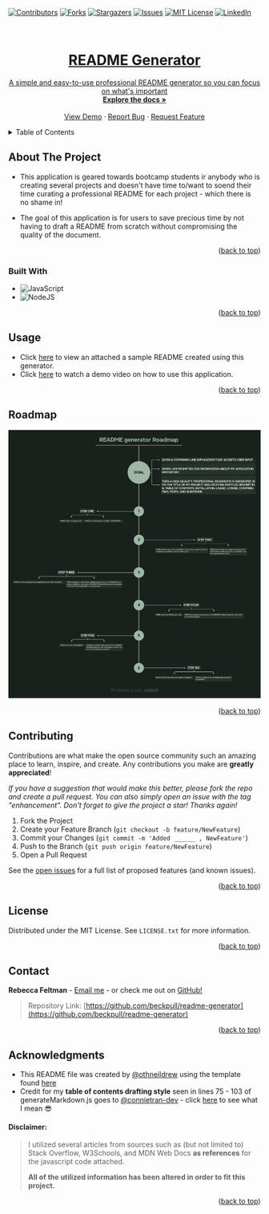 <a name="readme-top"></a>

[![Contributors][contributors-shield]][contributors-url]
[![Forks][forks-shield]][forks-url]
[![Stargazers][stars-shield]][stars-url]
[![Issues][issues-shield]][issues-url]
[![MIT License][license-shield]][license-url]
[![LinkedIn][linkedin-shield]][linkedin-url]

<br />
<div align="center">
  <a href="https://github.com/beckpull/readme-generator">



<h1 align="center">README Generator</h1>

  <p align="center">
A simple and easy-to-use professional README generator so you can focus on what's important
    <br />
    <a href="https://github.com/beckpull/readme-generator"><strong>Explore the docs »</strong></a>
    <br />
    <br />
    <a href="https://drive.google.com/file/d/1gzlyNawyHbkK8rHOCyaoTeBcPb_xpLLj/view">View Demo</a>
    ·
    <a href="https://github.com/beckpull/readme-generator/issues">Report Bug</a>
    ·
    <a href="https://github.com/beckpull/readme-generator/issues">Request Feature</a>
  </p>
</div>



<!-- TABLE OF CONTENTS -->
<details>
  <summary>Table of Contents</summary>
  <ol>
    <li>
      <a href="#about-the-project">About The Project</a>
      <ul>
        <li><a href="#built-with">Built With</a></li>
      </ul>
    </li>
    <li><a href="#usage">Usage</a></li>
    <li><a href="#roadmap">Roadmap</a></li>
    <li><a href="#contributing">Contributing</a></li>
    <li><a href="#license">License</a></li>
    <li><a href="#contact">Contact</a></li>
  </ol>
</details>



<!-- ABOUT THE PROJECT -->
## About The Project

- This application is geared towards bootcamp students ir anybody who is creating several projects and doesn't have time to/want to soend their time curating a professional README for each project - which there is no shame in!

- The goal of this application is for users to save precious time by not having to draft a README from scratch without compromising the quality of the document. 

<p align="right">(<a href="#readme-top">back to top</a>)</p>



### Built With

* ![JavaScript](https://img.shields.io/badge/javascript-%23323330.svg?style=for-the-badge&logo=javascript&logoColor=%23F7DF1E)
* ![NodeJS]

<p align="right">(<a href="#readme-top">back to top</a>)</p>


<!-- USAGE EXAMPLES -->
## Usage

<!-- Link to video demo -->

 * Click [here](./YourREADME.md) to view an attached a sample README created using this generator. 
 * Click [here](https://drive.google.com/file/d/1gzlyNawyHbkK8rHOCyaoTeBcPb_xpLLj/view) to watch a demo video on how to use this application.

<p align="right">(<a href="#readme-top">back to top</a>)</p>



<!-- ROADMAP -->
## Roadmap

<img src="./assets/roadmap.png">

<!-- GIVEN a command-line application that accepts user input
WHEN I am prompted for information about my application repository
THEN a high-quality, professional README.md is generated with the title of my project and sections entitled Description, Table of Contents, Installation, Usage, License, Contributing, Tests, and Questions
WHEN I enter my project title
THEN this is displayed as the title of the README
WHEN I enter a description, installation instructions, usage information, contribution guidelines, and test instructions
THEN this information is added to the sections of the README entitled Description, Installation, Usage, Contributing, and Tests
WHEN I choose a license for my application from a list of options
THEN a badge for that license is added near the top of the README and a notice is added to the section of the README entitled License that explains which license the application is covered under
WHEN I enter my GitHub username
THEN this is added to the section of the README entitled Questions, with a link to my GitHub profile
WHEN I enter my email address
THEN this is added to the section of the README entitled Questions, with instructions on how to reach me with additional questions
WHEN I click on the links in the Table of Contents
THEN I am taken to the corresponding section of the README -->

<p align="right">(<a href="#readme-top">back to top</a>)</p>

<!-- CONTRIBUTING -->
## Contributing

Contributions are what make the open source community such an amazing place to learn, inspire, and create. Any contributions you make are **greatly appreciated**!

_If you have a suggestion that would make this better, please fork the repo and create a pull request. You can also simply open an issue with the tag "enhancement".
Don't forget to give the project a star! Thanks again!_

1. Fork the Project
2. Create your Feature Branch (`git checkout -b feature/NewFeature`)
3. Commit your Changes (`git commit -m 'Added ______ , NewFeature'`)
4. Push to the Branch (`git push origin feature/NewFeature`)
5. Open a Pull Request

See the [open issues](https://github.com/beckpull/readme-generator/issues) for a full list of proposed features (and known issues).

<p align="right">(<a href="#readme-top">back to top</a>)</p>

<!-- LICENSE -->
## License

Distributed under the MIT License. See `LICENSE.txt` for more information.

<p align="right">(<a href="#readme-top">back to top</a>)</p>

<!-- CONTACT -->
## Contact

**Rebecca Feltman** - [Email me](mailto:beckpull@icloud.com) - or check me out on [GitHub!](https://github.com/beckpull) 

>Repository Link: [https://github.com/beckpull/readme-generator](https://github.com/beckpull/readme-generator)


<p align="right">(<a href="#readme-top">back to top</a>)</p>

<!-- ACKNOWLEDGMENTS -->
## Acknowledgments

* This README file was created by [@othneildrew](https://github.com/othneildrew) using the template found [here](https://github.com/othneildrew/Best-README-Template)
* Credit for my **table of contents drafting style** seen in lines 75 - 103 of generateMarkdown.js goes to [@connietran-dev](https://github.com/connietran-dev) - click [here](https://github.com/connietran-dev/readme-generator/blob/master/utils/generateMarkdown.js) to see what I mean 😎

#### Disclaimer: 
> I utilized several articles from sources such as (but not limited to) Stack Overflow, W3Schools, and MDN Web Docs **as references** for the javascript code attached. 
>
>**All of the utilized information has been altered in order to fit this project.** 

<p align="right">(<a href="#readme-top">back to top</a>)</p>


<!-- MARKDOWN LINKS & IMAGES -->
<!-- https://www.markdownguide.org/basic-syntax/#reference-style-links -->
[contributors-shield]: https://img.shields.io/github/contributors/beckpull/readme-generator.svg?style=for-the-badge
[contributors-url]: https://github.com/beckpull/readme-generator/graphs/contributors
[forks-shield]: https://img.shields.io/github/forks/beckpull/readme-generator.svg?style=for-the-badge
[forks-url]: https://github.com/beckpull/readme-generator/network/members
[stars-shield]: https://img.shields.io/github/stars/beckpull/readme-generator.svg?style=for-the-badge
[stars-url]: https://github.com/beckpull/readme-generator/stargazers
[issues-shield]: https://img.shields.io/github/issues/beckpull/readme-generator.svg?style=for-the-badge
[issues-url]: https://github.com/beckpull/readme-generator/issues
[license-shield]: https://img.shields.io/github/license/beckpull/readme-generator.svg?style=for-the-badge
[license-url]: https://github.com/beckpull/readme-generator/blob/main/LICENSE
[product-screenshot]: images/screenshot.png
[NodeJS]: https://img.shields.io/badge/node.js-6DA55F?style=for-the-badge&logo=node.js&logoColor=white
[Node-url]: https://nodejs.org/en
[JQuery.com]: https://img.shields.io/badge/jQuery-0769AD?style=for-the-badge&logo=jquery&logoColor=white
[JQuery-url]: https://jquery.com 
[Bulma]: https://img.shields.io/badge/bulma-00D0B1?style=for-the-badge&logo=bulma&logoColor=white
[linkedin-shield]: https://img.shields.io/badge/-LinkedIn-black.svg?style=for-the-badge&logo=linkedin&colorB=555
[linkedin-url]: https://www.linkedin.com/in/rebecca-feltman-70555321a/
